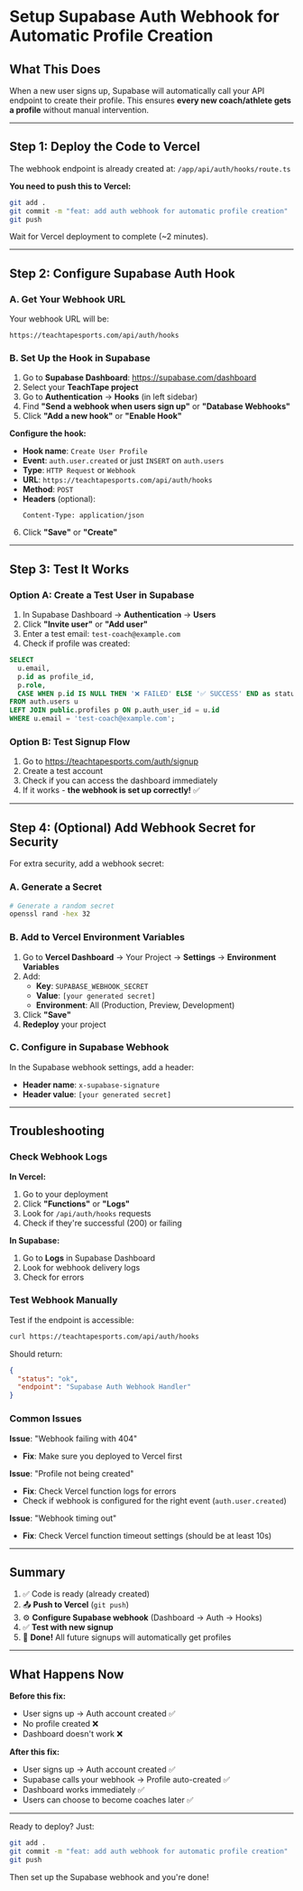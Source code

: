 # Setup Supabase Auth Webhook for Automatic Profile Creation

## What This Does

When a new user signs up, Supabase will automatically call your API endpoint to create their profile. This ensures **every new coach/athlete gets a profile** without manual intervention.

---

## Step 1: Deploy the Code to Vercel

The webhook endpoint is already created at: `/app/api/auth/hooks/route.ts`

**You need to push this to Vercel:**

```bash
git add .
git commit -m "feat: add auth webhook for automatic profile creation"
git push
```

Wait for Vercel deployment to complete (~2 minutes).

---

## Step 2: Configure Supabase Auth Hook

### A. Get Your Webhook URL

Your webhook URL will be:
```
https://teachtapesports.com/api/auth/hooks
```

### B. Set Up the Hook in Supabase

1. Go to **Supabase Dashboard**: https://supabase.com/dashboard
2. Select your **TeachTape project**
3. Go to **Authentication** → **Hooks** (in left sidebar)
4. Find **"Send a webhook when users sign up"** or **"Database Webhooks"**
5. Click **"Add a new hook"** or **"Enable Hook"**

**Configure the hook:**
- **Hook name**: `Create User Profile`
- **Event**: `auth.user.created` or just `INSERT` on `auth.users`
- **Type**: `HTTP Request` or `Webhook`
- **URL**: `https://teachtapesports.com/api/auth/hooks`
- **Method**: `POST`
- **Headers** (optional):
  ```
  Content-Type: application/json
  ```

6. Click **"Save"** or **"Create"**

---

## Step 3: Test It Works

### Option A: Create a Test User in Supabase

1. In Supabase Dashboard → **Authentication** → **Users**
2. Click **"Invite user"** or **"Add user"**
3. Enter a test email: `test-coach@example.com`
4. Check if profile was created:

```sql
SELECT
  u.email,
  p.id as profile_id,
  p.role,
  CASE WHEN p.id IS NULL THEN '❌ FAILED' ELSE '✅ SUCCESS' END as status
FROM auth.users u
LEFT JOIN public.profiles p ON p.auth_user_id = u.id
WHERE u.email = 'test-coach@example.com';
```

### Option B: Test Signup Flow

1. Go to https://teachtapesports.com/auth/signup
2. Create a test account
3. Check if you can access the dashboard immediately
4. If it works - **the webhook is set up correctly!** ✅

---

## Step 4: (Optional) Add Webhook Secret for Security

For extra security, add a webhook secret:

### A. Generate a Secret

```bash
# Generate a random secret
openssl rand -hex 32
```

### B. Add to Vercel Environment Variables

1. Go to **Vercel Dashboard** → Your Project → **Settings** → **Environment Variables**
2. Add:
   - **Key**: `SUPABASE_WEBHOOK_SECRET`
   - **Value**: `[your generated secret]`
   - **Environment**: All (Production, Preview, Development)
3. Click **"Save"**
4. **Redeploy** your project

### C. Configure in Supabase Webhook

In the Supabase webhook settings, add a header:
- **Header name**: `x-supabase-signature`
- **Header value**: `[your generated secret]`

---

## Troubleshooting

### Check Webhook Logs

**In Vercel:**
1. Go to your deployment
2. Click **"Functions"** or **"Logs"**
3. Look for `/api/auth/hooks` requests
4. Check if they're successful (200) or failing

**In Supabase:**
1. Go to **Logs** in Supabase Dashboard
2. Look for webhook delivery logs
3. Check for errors

### Test Webhook Manually

Test if the endpoint is accessible:

```bash
curl https://teachtapesports.com/api/auth/hooks
```

Should return:
```json
{
  "status": "ok",
  "endpoint": "Supabase Auth Webhook Handler"
}
```

### Common Issues

**Issue**: "Webhook failing with 404"
- **Fix**: Make sure you deployed to Vercel first

**Issue**: "Profile not being created"
- **Fix**: Check Vercel function logs for errors
- Check if webhook is configured for the right event (`auth.user.created`)

**Issue**: "Webhook timing out"
- **Fix**: Check Vercel function timeout settings (should be at least 10s)

---

## Summary

1. ✅ Code is ready (already created)
2. 📤 **Push to Vercel** (`git push`)
3. ⚙️ **Configure Supabase webhook** (Dashboard → Auth → Hooks)
4. ✅ **Test with new signup**
5. 🎉 **Done!** All future signups will automatically get profiles

---

## What Happens Now

**Before this fix:**
- User signs up → Auth account created ✅
- No profile created ❌
- Dashboard doesn't work ❌

**After this fix:**
- User signs up → Auth account created ✅
- Supabase calls your webhook → Profile auto-created ✅
- Dashboard works immediately ✅
- Users can choose to become coaches later ✅

---

Ready to deploy? Just:
```bash
git add .
git commit -m "feat: add auth webhook for automatic profile creation"
git push
```

Then set up the Supabase webhook and you're done!
